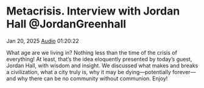 # Metacrisis. Interview with Jordan Hall @JordanGreenhall

Jan 20, 2025 [Audio](https://www.youtube.com/watch?v=gnkQ7QIITHk) 01:20:22

What age are we living in?
Nothing less than the time of the crisis of everything!
At least, that’s the idea eloquently presented by today’s guest, Jordan Hall, with wisdom and insight.
We discussed what makes and breaks a civilization, what a city truly is, why it may be dying—potentially forever—and why there can be no community without communion.
Enjoy!
